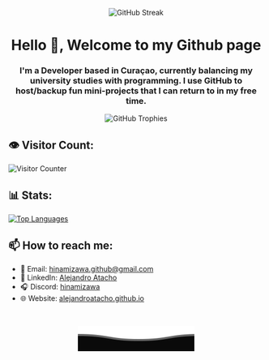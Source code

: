 <!--
**alejandroatacho/alejandroatacho** is a ✨ _special_ ✨ repository because its `README.md` (this file) appears on your GitHub profile.
-->
<p align="center">
  <img src="https://streak-stats.demolab.com?user=alejandroatacho&theme=merko&border_radius=5&date_format=M%20j%5B%2C%20Y%5D" alt="GitHub Streak" />
</p>

<h1 align="center">Hello 👾, Welcome to my Github page</h1>
<h3 align="center">I'm a Developer based in Curaçao, currently balancing my university studies with programming. I use GitHub to host/backup fun mini-projects that I can return to in my free time.</h3>

<p align="center">
  <img src="https://github-profile-trophy.vercel.app/?username=alejandroatacho&theme=onedark" alt="GitHub Trophies" />
</p>

<h2 align="left">👁️ Visitor Count:</h2>
<p align="left">
  <img src="http://s05.flagcounter.com/count/QBT/bg_000000/txt_22B7DB/border_CCCCCC/columns_9/maxflags_300/viewers_0/labels_0/pageviews_1/flags_1/" alt="Visitor Counter" />
</p>

<h2>📊 Stats:</h2>
<p align="left">
  <a href="https://github.com/alejandroatacho">
    <img height="180em" src="https://github-readme-stats-eight-theta.vercel.app/api/top-langs/?username=alejandroatacho&layout=compact&langs_count=12&theme=midnight-purple" alt="Top Languages" />
  </a>
</p>

<h2>📫 How to reach me:</h2>
<ul>
  <li>📧 Email: <a href="mailto:hinamizawa.github@gmail.com">hinamizawa.github@gmail.com</a></li>
  <li>💼 LinkedIn: <a href="https://www.linkedin.com/in/alejandro-atacho-a0ab97107/">Alejandro Atacho</a></li>
  <li>🎧 Discord: <a href="https://discordapp.com/users/219938347668340738">hinamizawa</a></li>
  <li>🌐 Website: <a href="https://alejandroatacho.github.io">alejandroatacho.github.io</a></li>
</ul>

<br/>

<p align="center">
  <a href="#">
    <img src=".github/img/Bottom.svg" alt="Bottom Image">
  </a>
</p>


